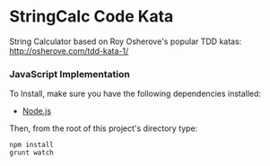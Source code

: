 # StringCalc Code Kata

String Calculator based on Roy Osherove's popular TDD katas: http://osherove.com/tdd-kata-1/

### JavaScript Implementation

To Install, make sure you have the following dependencies installed:

- [Node.js](http://nodejs.org/)


Then, from the root of this project's directory type:
	
	npm install
	grunt watch